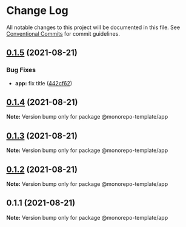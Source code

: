 # Change Log

All notable changes to this project will be documented in this file.
See [Conventional Commits](https://conventionalcommits.org) for commit guidelines.

## [0.1.5](https://github.com/JoselynDRF/monorepo-lerna-commitizen/compare/@monorepo-template/app@0.1.4...@monorepo-template/app@0.1.5) (2021-08-21)


### Bug Fixes

* **app:** fix title ([442cf62](https://github.com/JoselynDRF/monorepo-lerna-commitizen/commit/442cf6295ffed56849cb62bf41214d45dad03551))





## [0.1.4](https://github.com/JoselynDRF/monorepo-lerna-commitizen/compare/@monorepo-template/app@0.1.3...@monorepo-template/app@0.1.4) (2021-08-21)

**Note:** Version bump only for package @monorepo-template/app





## [0.1.3](https://github.com/JoselynDRF/monorepo-lerna-commitizen/compare/@monorepo-template/app@0.1.2...@monorepo-template/app@0.1.3) (2021-08-21)

**Note:** Version bump only for package @monorepo-template/app





## [0.1.2](https://github.com/JoselynDRF/monorepo-lerna-commitizen/compare/@monorepo-template/app@0.1.1...@monorepo-template/app@0.1.2) (2021-08-21)

**Note:** Version bump only for package @monorepo-template/app





## 0.1.1 (2021-08-21)

**Note:** Version bump only for package @monorepo-template/app
